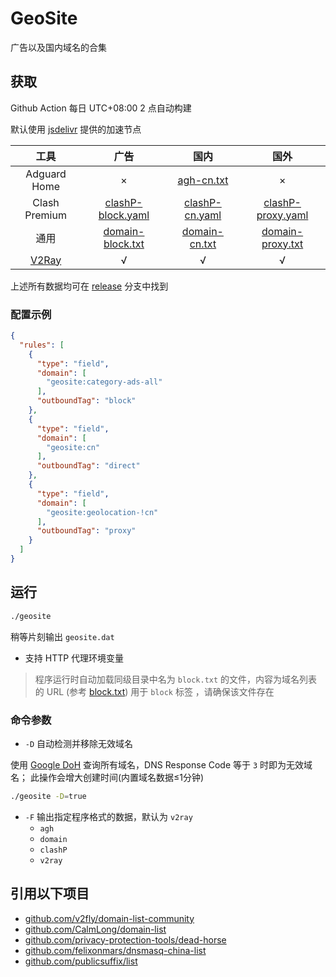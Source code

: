# GeoSite

广告以及国内域名的合集

## 获取

Github Action 每日 UTC+08:00 2 点自动构建

默认使用 [jsdelivr](https://www.jsdelivr.com/) 提供的加速节点

|  工具   | 广告  |  国内 | 国外 |
|  :----:  | :----:  |  :----:    |  :----:    |
| Adguard Home | × | [agh-cn.txt](https://cdn.jsdelivr.net/gh/CalmLong/geosite@release/agh/agh-cn.txt) | × |
| Clash Premium | [clashP-block.yaml](https://cdn.jsdelivr.net/gh/CalmLong/geosite@release/clashP/clashP-block.yaml) | [clashP-cn.yaml](https://cdn.jsdelivr.net/gh/CalmLong/geosite@release/clashP/clashP-cn.yaml) | [clashP-proxy.yaml](https://cdn.jsdelivr.net/gh/CalmLong/geosite@release/clashP/clashP-proxy.yaml) |
| 通用 | [domain-block.txt](https://cdn.jsdelivr.net/gh/CalmLong/geosite@release/domain/domain-block.txt) | [domain-cn.txt](https://cdn.jsdelivr.net/gh/CalmLong/geosite@release/domain/domain-cn.txt) | [domain-proxy.txt](https://cdn.jsdelivr.net/gh/CalmLong/geosite@release/domain/domain-proxy.txt) |
| [V2Ray](https://cdn.jsdelivr.net/gh/CalmLong/geosite@release/v2ray/geosite.dat) | √ | √ | √ |

上述所有数据均可在 [release](https://github.com/CalmLong/geosite/tree/release) 分支中找到

### 配置示例

```json
{
  "rules": [
    {
      "type": "field",
      "domain": [
        "geosite:category-ads-all"
      ],
      "outboundTag": "block"
    },
    {
      "type": "field",
      "domain": [
        "geosite:cn"
      ],
      "outboundTag": "direct"
    },
    {
      "type": "field",
      "domain": [
        "geosite:geolocation-!cn"
      ],
      "outboundTag": "proxy"
    }
  ]
}
```

## 运行

```bash
./geosite
```

稍等片刻输出 `geosite.dat`

* 支持 HTTP 代理环境变量

> 程序运行时自动加载同级目录中名为 `block.txt` 的文件，内容为域名列表的 URL (参考 [block.txt](block.txt)) 用于 `block` 标签
> ，请确保该文件存在

### 命令参数

* `-D` 自动检测并移除无效域名

使用 [Google DoH](https://dns.google) 查询所有域名，DNS Response Code 等于 `3` 时即为无效域名；
此操作会增大创建时间(内置域名数据≤1分钟)

```bash
./geosite -D=true
```

* `-F` 输出指定程序格式的数据，默认为 `v2ray`
    * `agh`
    * `domain`
    * `clashP`
    * `v2ray`
    
## 引用以下项目

* [github.com/v2fly/domain-list-community](https://github.com/v2fly/domain-list-community)
* [github.com/CalmLong/domain-list](https://github.com/CalmLong/domain-list)
* [github.com/privacy-protection-tools/dead-horse](https://github.com/privacy-protection-tools/dead-horse)
* [github.com/felixonmars/dnsmasq-china-list](https://github.com/felixonmars/dnsmasq-china-list)
* [github.com/publicsuffix/list](https://github.com/publicsuffix/list)

